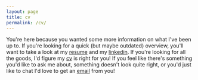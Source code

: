 ```yaml
---
layout: page
title: cv
permalink: /cv/
---
```


You're here because you wanted some more information on what I've been up to. If you're looking for a quick (but maybe outdated) overview, you'll want to take a look at my [resume](https://www.dropbox.com/s/gtvfola8j4ib9ji/Arani_Bhattacharyay_Resume.pdf?dl=0) and my [linkedin](https://www.linkedin.com/in/aranibatta). If you're looking for all the goods, I'd figure my [cv](https://arani.io/cv_full) is right for you! If you feel like there's something you'd like to ask me about, something doesn't look quite right, or you'd just like to chat I'd love to get an [email](mailto:aranibatta@berkeley.edu) from you!